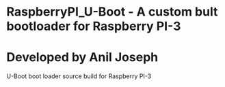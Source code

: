 # RaspberryPI_U-Boot -  A custom bult bootloader for Raspberry PI-3
# Developed by Anil Joseph
U-Boot boot loader source build for Raspberry PI-3



